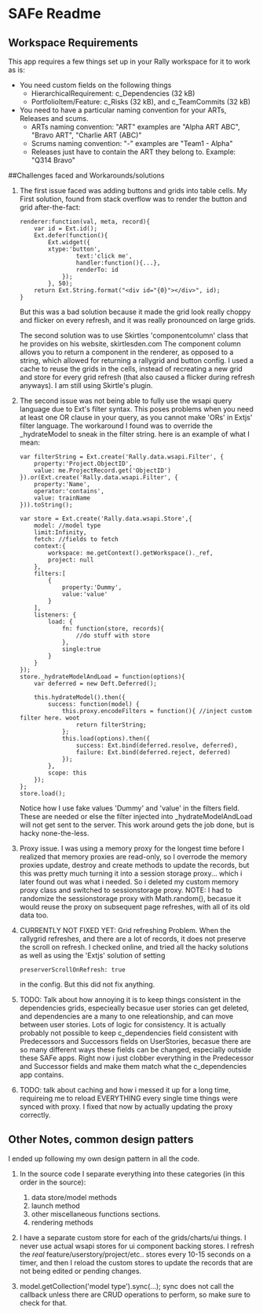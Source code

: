 SAFe Readme
===========

## Workspace Requirements

This app requires a few things set up in your Rally workspace for it to work as is:
- You need custom fields on the following things
    - HierarchicalRequirement: c_Dependencies (32 kB)
    - PortfolioItem/Feature: c_Risks (32 kB), and c_TeamCommits (32 kB)
- You need to have a particular naming convention for your ARTs, Releases and scums. 
    - ARTs naming convention: <ART Name> "ART" <optional other text>
        examples are "Alpha ART ABC", "Bravo ART", "Charlie ART (ABC)"
    - Scrums naming convention: <scrum name> "-" <ART name> 
        examples are "Team1 - Alpha"
    - Releases just have to contain the ART they belong to. Example: "Q314 Bravo"
  
##Challenges faced and Workarounds/solutions

1.  The first issue faced was adding buttons and grids into table cells. My First solution, found from stack overflow 
    was to render the button and grid after-the-fact:
  
        renderer:function(val, meta, record){
            var id = Ext.id();
            Ext.defer(function(){
                Ext.widget({
                xtype:'button',
                        text:'click me',
                        handler:function(){...},
                        renderTo: id
                    });
                }, 50);
            return Ext.String.format("<div id="{0}"></div>", id);
        }
  
    But this was a bad solution because it made the grid look really choppy and flicker on every refresh, and it was really
  pronounced on large grids. 
  
    The second solution was to use Skirtles 'componentcolumn' class that he provides on his website, skirtlesden.com
    The component column allows you to return a component in the renderer, as opposed to a string, which allowed for 
    returning a rallygrid and button config. I used a cache to reuse the grids in the cells, instead of recreating a new
    grid and store for every grid refresh (that also caused a flicker during refresh anyways). I am still using Skirtle's plugin.
  
2.  The second issue was not being able to fully use the wsapi query language due to Ext's filter syntax. This poses        problems when you need at least one OR clause in your query, as you cannot make 'ORs' in Extjs' filter language.
    The workaround I found was to override the _hydrateModel to sneak in the filter string. here is an example of what
    I mean:

		var filterString = Ext.create('Rally.data.wsapi.Filter', {
			property:'Project.ObjectID',
			value: me.ProjectRecord.get('ObjectID')
		}).or(Ext.create('Rally.data.wsapi.Filter', { 
			property:'Name',
			operator:'contains',
			value: trainName
		})).toString();

		var store = Ext.create('Rally.data.wsapi.Store',{
			model: //model type
			limit:Infinity,
			fetch: //fields to fetch
			context:{
				workspace: me.getContext().getWorkspace()._ref,
				project: null
			},
			filters:[
				{
					property:'Dummy',
					value:'value'
				}
			],
			listeners: {
				load: {
					fn: function(store, records){
						//do stuff with store
					},
					single:true
				}
			}
		});
		store._hydrateModelAndLoad = function(options){
            var deferred = new Deft.Deferred();

            this.hydrateModel().then({
                success: function(model) {
					this.proxy.encodeFilters = function(){ //inject custom filter here. woot
						return filterString;
					};
                    this.load(options).then({
                        success: Ext.bind(deferred.resolve, deferred),
                        failure: Ext.bind(deferred.reject, deferred)
                    });
                },
                scope: this
            });
		};
		store.load();

    Notice how I use fake values 'Dummy' and 'value' in the filters field. These are needed or else the filter injected into
    _hydrateModelAndLoad will not get sent to the server. This work around gets the job done, but is hacky none-the-less.

3.	Proxy issue. I was using a memory proxy for the longest time before I realized that memory proxies are read-only, so 
	I overrode the memory proxies update, destroy and create methods to update the records, but this was pretty much turning it
	into a session storage proxy... which i later found out was what i needed. So i deleted my custom memory proxy class and
	switched to sessionstorage proxy. NOTE: I had to randomize the sessionstorage proxy with Math.random(), becasue it would 
	reuse the proxy on subsequent page refreshes, with all of its old data too.

4.	CURRENTLY NOT FIXED YET: Grid refreshing Problem. When the rallygrid refreshes, and there are a lot of records, 
	it does not preserve the scroll	on refresh. I checked online, and tried all the hacky solutions as well as using the 
	'Extjs' solution of setting 
	
		preserverScrollOnRefresh: true 
	
	in the config. But this did not fix anything.

5.	TODO: Talk about how annoying it is to keep things consistent in the dependencies grids, especieally becasue user 
	stories can get deleted, and dependencies are a many to one releationship, and can move between user stories. 
	Lots of logic for consistency. It is actually probably not possible to keep c_dependencies field consistent with 
	Predecessors and Successors fields on UserStories, becasue there are so many different ways these fields can be changed,
	especially outside these SAFe apps. Right now i just clobber everything in the Predecessor and Successor fields and make
	them match what the c_dependencies app contains.

6. 	TODO: talk about caching and how i messed it up for a long time, requireing me to reload EVERYTHING every single time 
	things were synced with proxy. I fixed that now by actually updating the proxy correctly. 

## Other Notes, common design patters
I ended up following my own design pattern in all the code. 

1. In the source code I separate everything into these categories (in this order in the source):
	1. data store/model methods
	2. launch method
	3. other miscellaneous functions sections.
	4. rendering methods 

2. I have a separate custom store for each of the grids/charts/ui things. I never use actual wsapi stores for ui component backing
	stores. I refresh the *real* feature/userstory/project/etc.. stores every 10-15 seconds on a timer, and then I reload the 
	custom stores to update the records that are not being edited or pending changes. 

3. model.getCollection('model type').sync(...); sync does not call the callback unless there are CRUD operations to perform, so 
	make sure to check for that. 
